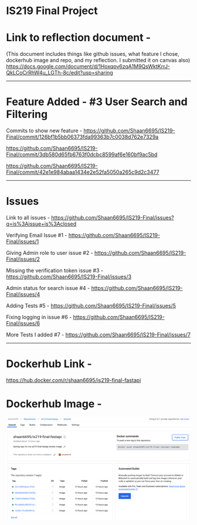 # IS219 Final Project

# Link to reflection document -
(This document includes things like github issues, what feature I chose, dockerhub image and repo, and my reflection. I submitted it on canvas also)
https://docs.google.com/document/d/1Hoxqpv6zqA1M9QsWktKrrJ-QkLCoCrRhW4u_LGTh-8c/edit?usp=sharing 

---------------------
# Feature Added - #3 User Search and Filtering

Commits to show new feature - 
https://github.com/Shaan6695/IS219-Final/commit/126bf1b5bb06373fda99363b7c0038d762e7329a 

https://github.com/Shaan6695/IS219-Final/commit/3db580d65fb6763f0dcbc8599af6e160bf9ac5bd

https://github.com/Shaan6695/IS219-Final/commit/42e1e984abaa1434e2e52fa5050a265c9d2c3477 

---------------------------------
# Issues 
Link to all issues - 
https://github.com/Shaan6695/IS219-Final/issues?q=is%3Aissue+is%3Aclosed 

Verifying Email Issue #1 - 
https://github.com/Shaan6695/IS219-Final/issues/1 

Giving Admin role to user issue #2 - 
https://github.com/Shaan6695/IS219-Final/issues/2 

Missing the verification token issue #3 -
https://github.com/Shaan6695/IS219-Final/issues/3

Admin status for search issue #4 - 
https://github.com/Shaan6695/IS219-Final/issues/4 

Adding Tests #5 -
https://github.com/Shaan6695/IS219-Final/issues/5 

Fixing logging in issue #6 - 
https://github.com/Shaan6695/IS219-Final/issues/6 

More Tests I added #7 - 
https://github.com/Shaan6695/IS219-Final/issues/7 

-----------------------------------------

# Dockerhub Link - 
https://hub.docker.com/r/shaan6695/is219-final-fastapi 

# Dockerhub Image - 
![Dockerhun Image](<Dockerhub Image.png>)

